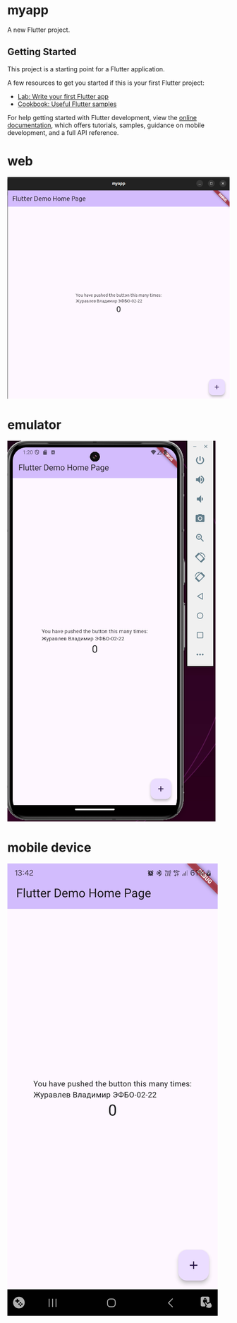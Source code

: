 # myapp

A new Flutter project.

## Getting Started

This project is a starting point for a Flutter application.

A few resources to get you started if this is your first Flutter project:

- [Lab: Write your first Flutter app](https://docs.flutter.dev/get-started/codelab)
- [Cookbook: Useful Flutter samples](https://docs.flutter.dev/cookbook)

For help getting started with Flutter development, view the
[online documentation](https://docs.flutter.dev/), which offers tutorials,
samples, guidance on mobile development, and a full API reference.

# web
![alt text](<Screenshot from 2024-09-04 21-58-36.png>)

# emulator
![alt text](<Screenshot from 2024-09-05 13-20-40.png>)

# mobile device
![alt text](Screenshot_20240905_134233.jpg)